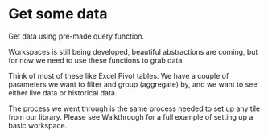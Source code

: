 # Get some data

Get data using pre-made query function.

Workspaces is still being developed, beautiful abstractions are coming, but for now we need to use these functions to grab data.

Think of most of these like Excel Pivot tables. We have a couple of parameters we want to filter and group (aggregate) by, and we want to see either live data or historical data.

The process we went through is the same process needed to set up any tile from our library. Please see Walkthrough for a full example of setting up a basic workspace.
